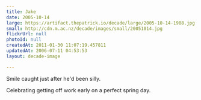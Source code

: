 ```yaml
---
title: Jake
date: 2005-10-14
large: https://artifact.thepatrick.io/decade/large/2005-10-14-1988.jpg
small: http://cdn.m.ac.nz/decade/images/small/20051014.jpg
flickrUrl: null
photoId: null
createdAt: 2011-01-30 11:07:19.457811
updatedAt: 2006-07-11 04:53:53
layout: decade-image

---
```

Smile caught just after he'd been silly.

Celebrating getting off work early on a perfect spring day.

